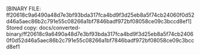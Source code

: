 [BINARY FILE: ff20618c9a6490a48d7e3bf93bda317fca4bd9f3d25eb8a5f74cb24060f0d52d46a5aec86b2c791e55c08266a1bf7846badf972bf08058ce09c3bccd8ef1]
Stored copy: docs/converted-binary/ff20618c9a6490a48d7e3bf93bda317fca4bd9f3d25eb8a5f74cb24060f0d52d46a5aec86b2c791e55c08266a1bf7846badf972bf08058ce09c3bccd8ef1
